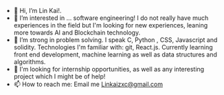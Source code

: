 - 👋 Hi, I’m Lin Kai!. 
- 👀 I’m interested in ... software engineering! I do not really have much experiences in the field but I'm looking for new experiences, leaning more towards AI and Blockchain technology.
- 🌱 I’m strong in problem solving. I speak C, Python , CSS, Javascript and solidity. Technologies I'm familiar with: git, React.js. Currently learning front end development, machine learning as well as data structures and algorithms.
- 💞️ I'm looking for internship opportunities, as well as any interesting project which I might be of help! 
- 📫 How to reach me: Email me Linkaizxc@gmail.com 

<!---
KaiKaizxc/KaiKaizxc is a ✨ special ✨ repository because its `README.md` (this file) appears on your GitHub profile.
You can click the Preview link to take a look at your changes.
--->
